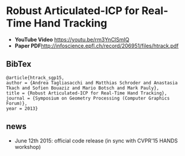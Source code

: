 # Robust Articulated-ICP for Real-Time Hand Tracking

- **YouTube Video** https://youtu.be/rm3YnClSmIQ
- **Paper PDF**http://infoscience.epfl.ch/record/206951/files/htrack.pdf

## BibTex

    @article{htrack_sgp15,
    author = {Andrea Tagliasacchi and Matthias Schroder and Anastasia Tkach and Sofien Bouaziz and Mario Botsch and Mark Pauly},
    title = {Robust Articulated-ICP for Real-Time Hand Tracking},
    journal = {Symposium on Geometry Processing (Computer Graphics Forum)},
    year = 2013}

## news
- June 12th 2015: official code release (in sync with CVPR'15 HANDS workshop)
